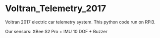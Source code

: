 # Voltran_Telemetry_2017
Voltran 2017 electric car telemetry system. This python code run on RPi3.

Our sensors: XBee S2 Pro + IMU 10 DOF + Buzzer
